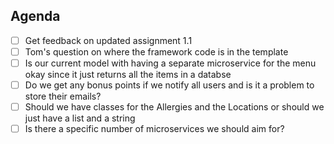 
## Agenda
- [ ] Get feedback on updated assignment 1.1
- [ ] Tom's question on where the framework code is in the template
- [ ] Is our current model with having a separate microservice for the menu okay since it just returns all the items in a databse
- [ ] Do we get any bonus points if we notify all users and is it a problem to store their emails?
- [ ] Should we have classes for the Allergies and the Locations or should we just have a list and a string
- [ ] Is there a specific number of microservices we should aim for?